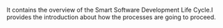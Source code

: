It contains the overview of the Smart Software Development Life Cycle.I provides the introduction about how the processes are going to proceed.
